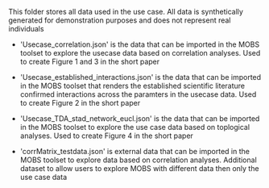 This folder stores all data used in the use case. All data is synthetically generated for demonstration purposes and does not represent real individuals

- 'Usecase_correlation.json'
is the data that can be imported in the MOBS toolset to explore the usecase data based on correlation analyses. Used to create Figure 1 and 3 in the short paper

- 'Usecase_established_interactions.json' 
is the data that can be imported in the MOBS toolset that renders the established scientific literature confirmed interactions across the paramters in the usecase data. Used to create Figure 2 in the short paper

- 'Usecase_TDA_stad_network_eucl.json'
is the data that can be imported in the MOBS toolset to explore the use case data based on toplogical analyses. Used to create Figure 4 in the short paper

- 'corrMatrix_testdata.json'
is external data that can be imported in the MOBS toolset to explore data based on correlation analyses. Additional dataset to allow users to explore MOBS with different data then only the use case data

